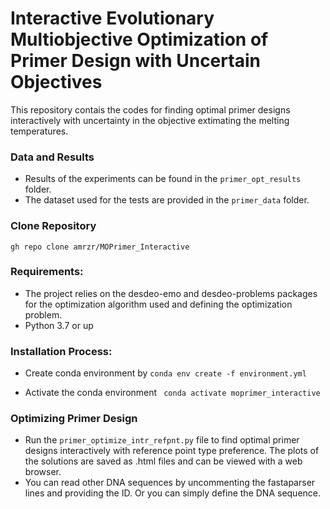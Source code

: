 # Interactive Evolutionary Multiobjective Optimization of Primer Design with Uncertain Objectives

This repository contais the codes for finding optimal primer designs interactively with uncertainty in the objective extimating the melting temperatures. 

### Data and Results
* Results of the experiments can be found in the `primer_opt_results` folder.
* The dataset used for the tests are provided in the `primer_data` folder.

### Clone Repository
`gh repo clone amrzr/MOPrimer_Interactive`

### Requirements:
* The project relies on the desdeo-emo and desdeo-problems packages for the optimization algorithm used and defining the optimization problem.
* Python 3.7 or up

### Installation Process:
* Create conda environment by
`conda env create -f environment.yml`

* Activate the conda environment
` conda activate moprimer_interactive`

### Optimizing Primer Design
* Run the `primer_optimize_intr_refpnt.py` file to find optimal primer designs interactively with reference point type preference. The plots of the solutions are saved as .html files and can be viewed with a web browser.
*  You can read other DNA sequences by uncommenting the fastaparser lines and providing the ID. Or you can simply define the DNA sequence.
